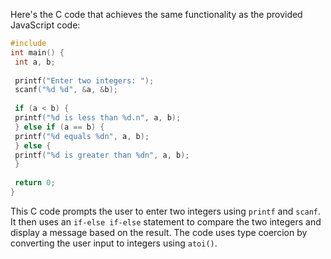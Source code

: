 Here's the C code that achieves the same functionality as the provided JavaScript code:
```c
#include 
int main() {
 int a, b;
 
 printf("Enter two integers: ");
 scanf("%d %d", &a, &b);
 
 if (a < b) {
 printf("%d is less than %d.n", a, b);
 } else if (a == b) {
 printf("%d equals %dn", a, b);
 } else {
 printf("%d is greater than %dn", a, b);
 }
 
 return 0;
}
```
This C code prompts the user to enter two integers using `printf` and `scanf`. It then uses an `if-else if-else` statement to compare the two integers and display a message based on the result. The code uses type coercion by converting the user input to integers using `atoi()`.

